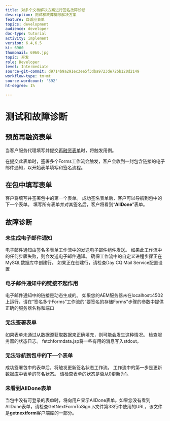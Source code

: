 ```yaml
---
title: 对多个文档解决方案进行签名故障诊断
description: 测试和故障排除解决方案
feature: 自适应表单
topics: development
audience: developer
doc-type: tutorial
activity: implement
version: 6.4,6.5
kt: 6960
thumbnail: 6960.jpg
topic: 开发
role: Developer
level: Intermediate
source-git-commit: d9714b9a291ec3ee5f3dba9723de72bb120d2149
workflow-type: tm+mt
source-wordcount: '392'
ht-degree: 1%

---
```



# 测试和故障诊断


## 预览再融资表单

当客户服务代理填写并提交[再融资表单](http://localhost:4502/content/dam/formsanddocuments/formsandsigndemo/refinanceform/jcr:content?wcmmode=disabled)时，将触发用例。

在提交此表单时，签署多个Forms工作流会触发，客户会收到一封包含链接的电子邮件通知，以开始表单填写和签名流程。

## 在包中填写表单

客户将填写并签署包中的第一个表单。 成功签名表单后，客户可以导航到包中的下一个表单。 填写所有表单并对其签名后，客户将看到“**AllDone**”表单。

## 故障诊断

### 未生成电子邮件通知

电子邮件通知由签名多表单工作流中的发送电子邮件组件发送。 如果此工作流中的任何步骤失败，则会发送电子邮件通知。 确保工作流中的自定义进程步骤正在MySQL数据库中创建行。 如果正在创建行，请检查Day CQ Mail Service配置设置

### 电子邮件通知中的链接不起作用

电子邮件通知中的链接是动态生成的。 如果您的AEM服务器未在localhost:4502上运行，请在“签名多个Forms”工作流的“要签名的存储Forms”步骤的参数中提供正确的服务器名称和端口

### 无法签署表单

如果表单未通过从数据源获取数据来正确填充，则可能会发生这种情况。 检查服务器的状态日志。 fetchformdata.jsp将一些有用的消息写入stdout。

### 无法导航到包中的下一个表单

成功签署包中的表单后，将触发更新签名状态工作流。 工作流中的第一步是更新数据库中表单的签名状态。 请检查表单的状态是否从0更新为1。

### 未看到AllDone表单

当包中没有可登录的表单时，将向用户显示AllDone表单。如果您没有看到AllDone表单，请检查GetNextFormToSign.js文件第33行中使用的URL，该文件是&#x200B;**getnextform**&#x200B;客户端库的一部分。











